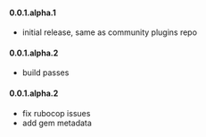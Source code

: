#### 0.0.1.alpha.1

* initial release, same as community plugins repo

#### 0.0.1.alpha.2

* build passes

#### 0.0.1.alpha.2

* fix rubocop issues
* add gem metadata
